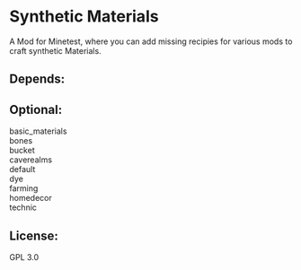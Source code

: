 # Synthetic Materials

A Mod for Minetest, where you can add missing recipies for various mods to craft synthetic Materials.

## Depends:<br>

## Optional:<br>
basic_materials<br>
bones<br>
bucket<br>
caverealms<br>
default<br>
dye<br>
farming<br>
homedecor<br>
technic<br>

## License: 
GPL 3.0

